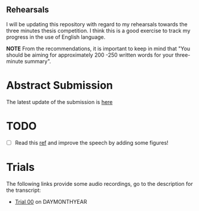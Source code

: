 Rehearsals
---

I will be updating this repository with regard to my rehearsals towards the three
minutes thesis competition. I think this is a good exercise to track my progress
in the use of English language.

**NOTE** From the recommendations, it is important to keep in mind that
"You should be aiming for approximately 200 -250 written words for your
three-minute summary".


# Abstract Submission

The latest update of the submission is
[here](https://github.com/mxochicale/3minutesthesis/blob/master/rehearsals/SUBMISSION.md)

# TODO
- [ ] Read this
[ref](https://www.good.is/articles/robots-elder-care-pepper-exoskeletons-japan)
and improve the speech by adding some figures!

# Trials
The following links provide some audio recordings, go to the description for the
transcript:

* [Trial 00](https://www.youtube.com/) on DAYMONTHYEAR
